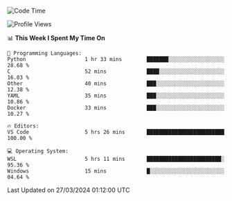 <!--START_SECTION:waka-->
![Code Time](http://img.shields.io/badge/Code%20Time-600%20hrs%2053%20mins-blue)

![Profile Views](http://img.shields.io/badge/Profile%20Views-1-blue)

📊 **This Week I Spent My Time On** 

```text
💬 Programming Languages: 
Python                   1 hr 33 mins        ███████░░░░░░░░░░░░░░░░░░   28.68 % 
C                        52 mins             ████░░░░░░░░░░░░░░░░░░░░░   16.03 % 
Other                    40 mins             ███░░░░░░░░░░░░░░░░░░░░░░   12.38 % 
YAML                     35 mins             ███░░░░░░░░░░░░░░░░░░░░░░   10.86 % 
Docker                   33 mins             ███░░░░░░░░░░░░░░░░░░░░░░   10.27 % 

🔥 Editors: 
VS Code                  5 hrs 26 mins       █████████████████████████   100.00 % 

💻 Operating System: 
WSL                      5 hrs 11 mins       ████████████████████████░   95.36 % 
Windows                  15 mins             █░░░░░░░░░░░░░░░░░░░░░░░░   04.64 % 
```


 Last Updated on 27/03/2024 01:12:00 UTC
<!--END_SECTION:waka-->
